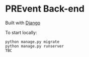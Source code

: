 # PREvent Back-end

Built with [Django](https://docs.djangoproject.com/en/1.8/)

To start locally:
```
python manage.py migrate
python manage.py runserver
TBC
```
